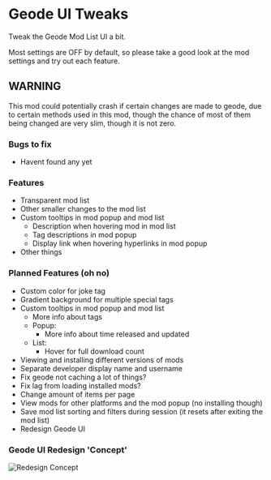 # Geode UI Tweaks

Tweak the Geode Mod List UI a bit.

Most settings are OFF by default, so please take a good look at the mod settings and try out each feature.

## <cr>WARNING</cr>
<cr>This mod could potentially crash if certain changes are made to geode, due to certain methods used in this mod, though the chance of most of them being changed are very slim, though it is not zero.</cr>

### Bugs to fix

- Havent found any yet

### Features

- Transparent mod list
- Other smaller changes to the mod list
- Custom tooltips in mod popup and mod list
  - Description when hovering mod in mod list
  - Tag descriptions in mod popup
  - Display link when hovering hyperlinks in mod popup
- Other things

### Planned Features (oh no)

- Custom color for joke tag
- Gradient background for multiple special tags
- Custom tooltips in mod popup and mod list
  - More info about tags
  - Popup:
    - More info about time released and updated
  - List:
    - Hover for full download count
- Viewing and installing different versions of mods
- Separate developer display name and username
- Fix geode not caching a lot of things?
- Fix lag from loading installed mods?
- Change amount of items per page
- View mods for other platforms and the mod popup (no installing though)
- Save mod list sorting and filters during session (it resets after exiting the mod list)
- Redesign Geode UI

### Geode UI Redesign 'Concept'

![Redesign Concept](sheepdotcom.geode-ui-tweaks/geode-redesign-concept.png)

